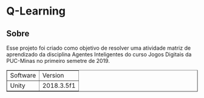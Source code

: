 <h1>Q-Learning</h1>
<h2>Sobre</h2>
Esse projeto foi criado como objetivo de resolver uma atividade matriz de aprendizado da disciplina Agentes Inteligentes do curso Jogos Digitais da PUC-Minas no primeiro semetre de 2019. 

<table border="1">
  <tr>
    <td>Software</td>
    <td>Version</td>
  </tr>
  <tr>
    <td>Unity</td>
    <td>2018.3.5f1</td>
  </tr>
</table>
